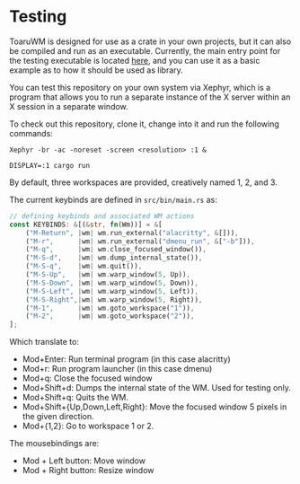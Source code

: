 # Testing

ToaruWM is designed for use as a crate in your own projects, but
it can also be compiled and run as an executable. Currently, the
main entry point for the testing executable is located
[here](src/bin/main.rs), and you can use it as a basic example as
to how it should be used as library.

You can test this repository on your own system via Xephyr, which
is a program that allows you to run a separate instance of the X server
within an X session in a separate window.

To check out this repository, clone it, change into it and run the following commands:

```shell
Xephyr -br -ac -noreset -screen <resolution> :1 &

DISPLAY=:1 cargo run
```

By default, three workspaces are provided, creatively named 1, 2, and 3.

The current keybinds are defined in `src/bin/main.rs` as:

```rust
// defining keybinds and associated WM actions
const KEYBINDS: &[(&str, fn(Wm))] = &[
    ("M-Return", |wm| wm.run_external("alacritty", &[])),
    ("M-r",      |wm| wm.run_external("dmenu_run", &["-b"])),
    ("M-q",      |wm| wm.close_focused_window()),
    ("M-S-d",    |wm| wm.dump_internal_state()),
    ("M-S-q",    |wm| wm.quit()),
    ("M-S-Up",   |wm| wm.warp_window(5, Up)),
    ("M-S-Down", |wm| wm.warp_window(5, Down)),
    ("M-S-Left", |wm| wm.warp_window(5, Left)),
    ("M-S-Right",|wm| wm.warp_window(5, Right)),
    ("M-1",      |wm| wm.goto_workspace("1")),
    ("M-2",      |wm| wm.goto_workspace("2")),
];
```

Which translate to:

- Mod+Enter: Run terminal program (in this case alacritty)
- Mod+r: Run program launcher (in this case dmenu)
- Mod+q: Close the focused window
- Mod+Shift+d: Dumps the internal state of the WM. Used for testing only.
- Mod+Shift+q: Quits the WM.
- Mod+Shift+{Up,Down,Left,Right}: Move the focused window 5 pixels in the given direction.
- Mod+{1,2}: Go to workspace 1 or 2.

The mousebindings are:

- Mod + Left button: Move window
- Mod + Right button: Resize window
